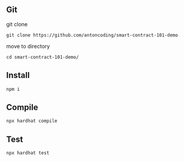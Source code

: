 ## Git 

git clone
```
git clone https://github.com/antoncoding/smart-contract-101-demo
```

move to directory

```
cd smart-contract-101-demo/
```

## Install



```
npm i 
```

## Compile

```
npx hardhat compile
```

## Test

```
npx hardhat test
```